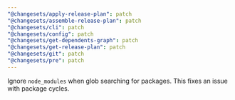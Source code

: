 ```yaml
---
"@changesets/apply-release-plan": patch
"@changesets/assemble-release-plan": patch
"@changesets/cli": patch
"@changesets/config": patch
"@changesets/get-dependents-graph": patch
"@changesets/get-release-plan": patch
"@changesets/git": patch
"@changesets/pre": patch
---
```


Ignore `node_modules` when glob searching for packages. This fixes an issue with package cycles.
